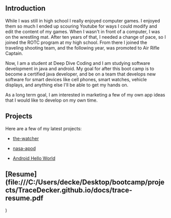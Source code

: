 
## Introduction

While I was still in high school I really enjoyed computer games. I enjoyed them so much I ended up scouring Youtube for ways I could modify and edit the content of my games. When I wasn't in front of a computer, I was on the wrestling mat. After ten years of that, I needed a change of pace, so I joined the ROTC program at my high school. From there I joined the traveling shooting team, and the following year, was promoted to Air Rifle Captain.

Now, I am a student at Deep Dive Coding and I am studying software development in java and android. My goal for after this boot camp is to become a certified java developer, and be on a team that develops new software for smart devices like cell phones, smart watches, vehicle displays, and anything else I'll be able to get my hands on.

As a long term goal, I am interested in marketing a few of my own app ideas that I would like to develop on my own time.

## Projects

Here are a few of my latest projects:

* [the-watcher](https://github.com/TraceDecker/the-watcher)

* [nasa-apod](https://github.com/TraceDecker/nasa-apod)

* [Android Hello World](https://github.com/TraceDecker/mystery-pattern)

## [Resume](file:///C:/Users/decke/Desktop/bootcamp/projects/TraceDecker.github.io/docs/trace-resume.pdf
)
